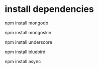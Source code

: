 # install dependencies

npm install mongodb

npm install mongoskin

npm install underscore

npm install bluebird

npm install async
